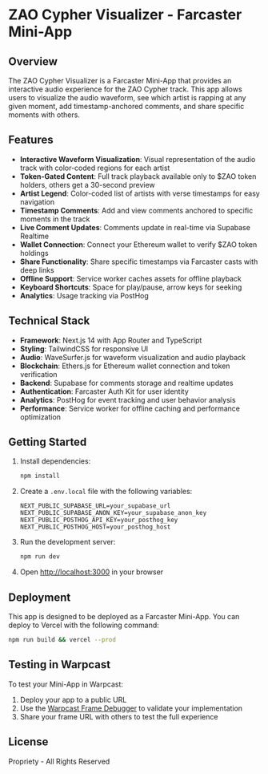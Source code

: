 # ZAO Cypher Visualizer - Farcaster Mini-App

## Overview
The ZAO Cypher Visualizer is a Farcaster Mini-App that provides an interactive audio experience for the ZAO Cypher track. This app allows users to visualize the audio waveform, see which artist is rapping at any given moment, add timestamp-anchored comments, and share specific moments with others.

## Features

- **Interactive Waveform Visualization**: Visual representation of the audio track with color-coded regions for each artist
- **Token-Gated Content**: Full track playback available only to $ZAO token holders, others get a 30-second preview
- **Artist Legend**: Color-coded list of artists with verse timestamps for easy navigation
- **Timestamp Comments**: Add and view comments anchored to specific moments in the track
- **Live Comment Updates**: Comments update in real-time via Supabase Realtime
- **Wallet Connection**: Connect your Ethereum wallet to verify $ZAO token holdings
- **Share Functionality**: Share specific timestamps via Farcaster casts with deep links
- **Offline Support**: Service worker caches assets for offline playback
- **Keyboard Shortcuts**: Space for play/pause, arrow keys for seeking
- **Analytics**: Usage tracking via PostHog

## Technical Stack

- **Framework**: Next.js 14 with App Router and TypeScript
- **Styling**: TailwindCSS for responsive UI
- **Audio**: WaveSurfer.js for waveform visualization and audio playback
- **Blockchain**: Ethers.js for Ethereum wallet connection and token verification
- **Backend**: Supabase for comments storage and realtime updates
- **Authentication**: Farcaster Auth Kit for user identity
- **Analytics**: PostHog for event tracking and user behavior analysis
- **Performance**: Service worker for offline caching and performance optimization

## Getting Started

1. Install dependencies:
   ```bash
   npm install
   ```

2. Create a `.env.local` file with the following variables:
   ```
   NEXT_PUBLIC_SUPABASE_URL=your_supabase_url
   NEXT_PUBLIC_SUPABASE_ANON_KEY=your_supabase_anon_key
   NEXT_PUBLIC_POSTHOG_API_KEY=your_posthog_key
   NEXT_PUBLIC_POSTHOG_HOST=your_posthog_host
   ```

3. Run the development server:
   ```bash
   npm run dev
   ```

4. Open [http://localhost:3000](http://localhost:3000) in your browser

## Deployment

This app is designed to be deployed as a Farcaster Mini-App. You can deploy to Vercel with the following command:

```bash
npm run build && vercel --prod
```

## Testing in Warpcast

To test your Mini-App in Warpcast:

1. Deploy your app to a public URL
2. Use the [Warpcast Frame Debugger](https://warpcast.com/~/developers/frames) to validate your implementation
3. Share your frame URL with others to test the full experience

## License

Propriety - All Rights Reserved
